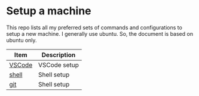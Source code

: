 # Setup a machine

This repo lists all my preferred sets of commands and configurations to setup a new machine. I generally use ubuntu. So, the document is based on ubuntu only.

| Item   | Description |
|---|---|
|[VSCode](./vscode/README.md) | VSCode setup |
|[shell](./shell/README.md) | Shell setup |
|[git](./git/README.md) | Shell setup |
